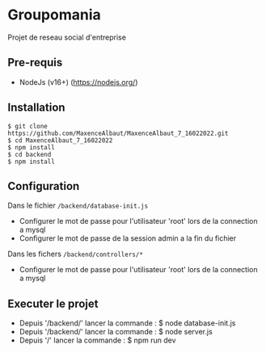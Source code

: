 # Groupomania

Projet de reseau social d'entreprise

## Pre-requis

-  NodeJs (v16+) (https://nodejs.org/)

## Installation

    $ git clone https://github.com/MaxenceAlbaut/MaxenceAlbaut_7_16022022.git
    $ cd MaxenceAlbaut_7_16022022
    $ npm install
    $ cd backend
    $ npm install

## Configuration

Dans le fichier `/backend/database-init.js`

- Configurer le mot de passe pour l'utilisateur 'root' lors de la connection a mysql
- Configurer le mot de passe de la session admin a la fin du fichier

Dans les fichers `/backend/controllers/*`

- Configurer le mot de passe pour l'utilisateur 'root' lors de la connection a mysql


## Executer le projet

- Depuis '/backend/' lancer la commande : $ node database-init.js
- Depuis '/backend/' lancer la commande : $ node server.js
- Depuis '/' lancer la commande : $ npm run dev